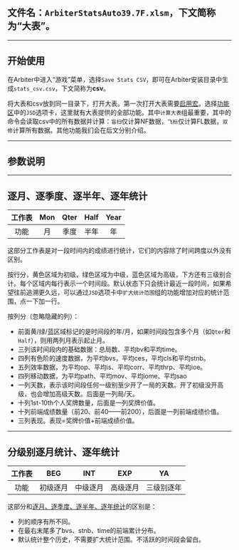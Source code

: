 ## 文件名：`ArbiterStatsAuto39.7F.xlsm`，下文简称为“大表”。

___
## 开始使用
在Arbiter中进入“游戏”菜单，选择`Save Stats CSV`，即可在Arbiter安装目录中生成`stats_csv.csv`，下文简称为**csv**。

将大表和csv放到同一目录下，打开大表。第一次打开大表需要[启用宏](https://support.microsoft.com/zh-cn/topic/%E5%90%AF%E7%94%A8%E6%88%96%E7%A6%81%E7%94%A8-office-%E6%96%87%E4%BB%B6%E4%B8%AD%E7%9A%84%E5%AE%8F-12b036fd-d140-4e74-b45e-16fed1a7e5c6)。选择[功能区](https://www.office26.com/excel/excel-ribbon-ui.html)中的`JSD`选项卡，这里就有大表提供的全部功能。其中`计算大表`组最重要，其中的命令会读取csv中的所有数据并计算：`盲扫`仅计算NF数据，`飞标`仅计算FL数据，`双修`计算所有数据。其他功能我们会在后文分别介绍。

___
## 参数说明

___
## 逐月、逐季度、逐半年、逐年统计 <a name="mon"></a>
|工作表|Mon|Qter|Half|Year|
|:-:|:-:|:-:|:-:|:-:|
|功能|月|季度|半年|年|

这部分工作表是对一段时间内的成绩进行统计，它们的内容除了时间跨度以外没有区别。

按行分，黄色区域为初级，绿色区域为中级，蓝色区域为高级，下方还有三级别合计。每个区域内每行表示一个时间段。默认状态下只会统计最近一段时间，如果希望往前追溯更久远，可以通过`JSD`选项卡中`扩大统计范围`组的功能增加对应的统计范围，点一下加一行。

按列分（忽略隐藏的列）：
- 前面黄/绿/蓝区域标记的是时间段的年/月，如果时间段包含多个月（如`Qter`和`Half`），则用两列月表示起止月。
- 三列该时间段内的基础数据：总局数、平均bv和平均time。
- 四列有色阶的速度数据，为平均bvs，平均ces，平均cls和平均stnb。
- 五列效率数据，为平均op、平均is、平均corr、平均thrp、平均ioe。
- 四列移动数据，为平均path、平均mov、平均iome、平均sao
- 一列天数，表示该时间段任何一级别至少开了一局的天数。开了初级没开高级，也会增加高级天数。后面是一列局/天。
- 十列1st-10th个人奖牌数量，后面是一列奖牌价值。
- 十列前端成绩数量（前20、前40——前200），后面是一列前端成绩价值。
- 三列表现。表现=奖牌价值+前端成绩价值。

___
## 分级别逐月统计、逐年统计
|工作表|BEG|INT|EXP|YA|
|:-:|:-:|:-:|:-:|:-:|
|功能|初级逐月|中级逐月|高级逐月|三级别逐年|

这部分和[逐月、逐季度、逐半年、逐年统计](#mon)的区别是：
- 列的顺序有所不同。
- 在最右末尾多了bvs、stnb、time的前端累计分布。
- 默认统计整个历史，不需要扩大统计范围。不活跃的时间段会留白。
